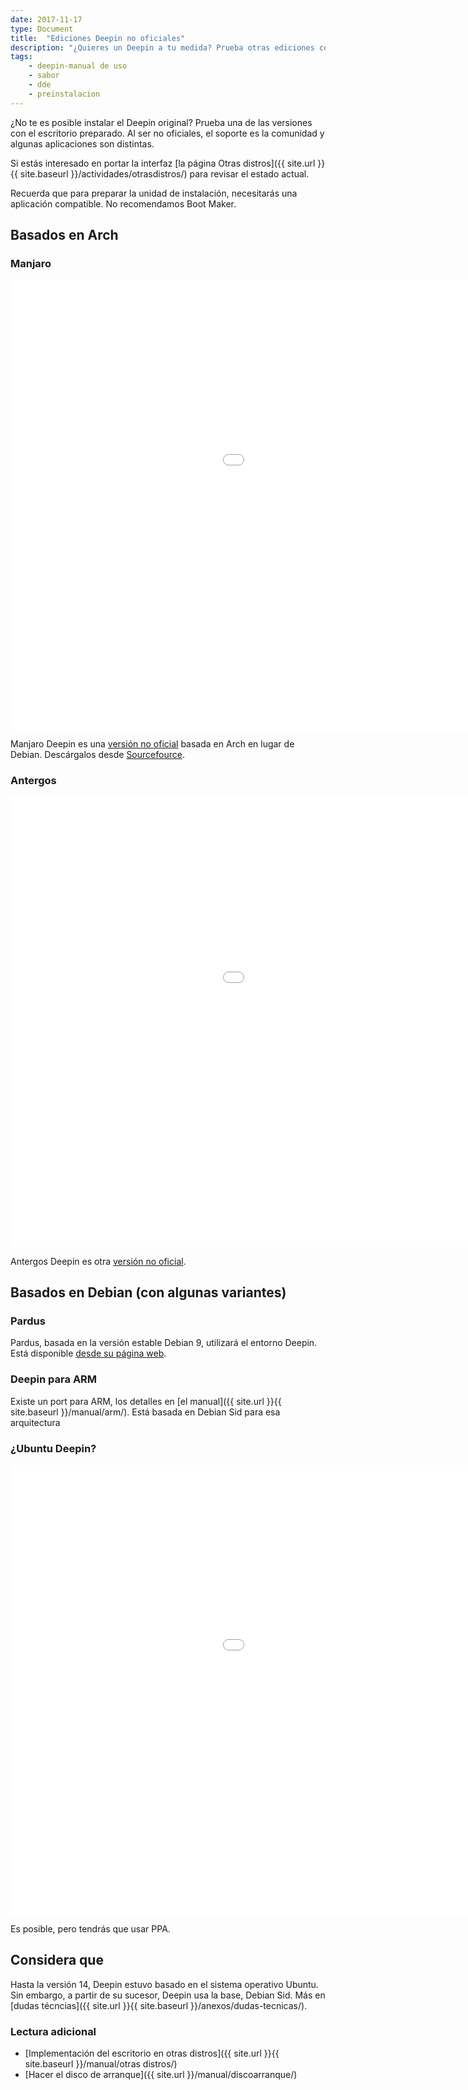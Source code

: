```yaml
---
date: 2017-11-17
type: Document
title:  "Ediciones Deepin no oficiales"
description: "¿Quieres un Deepin a tu medida? Prueba otras ediciones con Deepin preinstalado"
tags:
    - deepin-manual de uso
    - sabor
    - dde
    - preinstalacion
---
```

¿No te es posible instalar el Deepin original? Prueba una de las versiones con el escritorio preparado. Al ser no oficiales, el soporte es la comunidad y algunas aplicaciones son distintas.

Si estás interesado en portar la interfaz [la página Otras distros]({{ site.url }}{{ site.baseurl }}/actividades/otrasdistros/) para revisar el estado actual.

Recuerda que para preparar la unidad de instalación, necesitarás una aplicación compatible. No recomendamos Boot Maker.

## Basados en Arch
### Manjaro
<div class="flex-video">
        <iframe width="1280" height="720" src="//www.youtube.com/embed/q_DK40QNU98" frameborder="0" allowfullscreen></iframe>
</div>

Manjaro Deepin es una [versión no oficial](https://manjaro.github.io/Manjaro-Deepin-released/) basada en Arch en lugar de Debian. Descárgalos desde [Sourcefource](https://sourceforge.net/projects/manjaro-deepin/).

### Antergos
<div class="flex-video">
        <iframe width="1280" height="720" src="//www.youtube.com/embed/rsee-8Qjb4E" frameborder="0" allowfullscreen></iframe>
</div>

Antergos Deepin es otra [versión no oficial](https://antergoscommunityeditions.wordpress.com/2017/08/08/antergos-deepin/).

## Basados en Debian (con algunas variantes)
### Pardus
Pardus, basada en la versión estable Debian 9, utilizará el entorno Deepin. Está disponible [desde su página web](http://www.pardus.org.tr/).

### Deepin para ARM
Existe un port para ARM, los detalles en [el manual]({{ site.url }}{{ site.baseurl }}/manual/arm/). Está basada en Debian Sid para esa arquitectura

### ¿Ubuntu Deepin?
<div class="flex-video">
        <iframe width="1280" height="720" src="//www.youtube.com/embed/6b8AQWxiaqw" frameborder="0" allowfullscreen></iframe>
</div>

Es posible, pero tendrás que usar PPA.

## Considera que
Hasta la versión 14, Deepin estuvo basado en el sistema operativo Ubuntu. Sin embargo, a partir de su sucesor, Deepin usa la base, Debian Sid. Más en [dudas técncias]({{ site.url }}{{ site.baseurl }}/anexos/dudas-tecnicas/).

### Lectura adicional

* [Implementación del escritorio en otras distros]({{ site.url }}{{ site.baseurl }}/manual/otras distros/)
* [Hacer el disco de arranque]({{ site.url }}/manual/discoarranque/)
